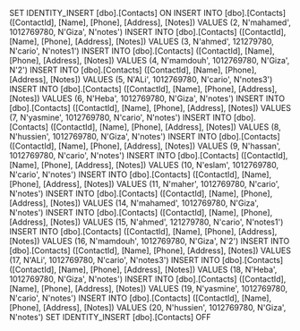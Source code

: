 SET IDENTITY_INSERT [dbo].[Contacts] ON
INSERT INTO [dbo].[Contacts] ([ContactId], [Name], [Phone], [Address], [Notes]) VALUES (2, N'mahamed', 1012769780, N'Giza', N'notes')
INSERT INTO [dbo].[Contacts] ([ContactId], [Name], [Phone], [Address], [Notes]) VALUES (3, N'ahmed', 121279780, N'cario', N'notes1')
INSERT INTO [dbo].[Contacts] ([ContactId], [Name], [Phone], [Address], [Notes]) VALUES (4, N'mamdouh', 1012769780, N'Giza', N'2')
INSERT INTO [dbo].[Contacts] ([ContactId], [Name], [Phone], [Address], [Notes]) VALUES (5, N'ALi', 1012769780, N'cario', N'notes3')
INSERT INTO [dbo].[Contacts] ([ContactId], [Name], [Phone], [Address], [Notes]) VALUES (6, N'Heba', 1012769780, N'Giza', N'notes')
INSERT INTO [dbo].[Contacts] ([ContactId], [Name], [Phone], [Address], [Notes]) VALUES (7, N'yasmine', 1012769780, N'cario', N'notes')
INSERT INTO [dbo].[Contacts] ([ContactId], [Name], [Phone], [Address], [Notes]) VALUES (8, N'hussien', 1012769780, N'Giza', N'notes')
INSERT INTO [dbo].[Contacts] ([ContactId], [Name], [Phone], [Address], [Notes]) VALUES (9, N'hassan', 1012769780, N'cario', N'notes')
INSERT INTO [dbo].[Contacts] ([ContactId], [Name], [Phone], [Address], [Notes]) VALUES (10, N'eslam', 1012769780, N'cario', N'notes')
INSERT INTO [dbo].[Contacts] ([ContactId], [Name], [Phone], [Address], [Notes]) VALUES (11, N'maher', 1012769780, N'cario', N'notes')
INSERT INTO [dbo].[Contacts] ([ContactId], [Name], [Phone], [Address], [Notes]) VALUES (14, N'mahamed', 1012769780, N'Giza', N'notes')
INSERT INTO [dbo].[Contacts] ([ContactId], [Name], [Phone], [Address], [Notes]) VALUES (15, N'ahmed', 121279780, N'cario', N'notes1')
INSERT INTO [dbo].[Contacts] ([ContactId], [Name], [Phone], [Address], [Notes]) VALUES (16, N'mamdouh', 1012769780, N'Giza', N'2')
INSERT INTO [dbo].[Contacts] ([ContactId], [Name], [Phone], [Address], [Notes]) VALUES (17, N'ALi', 1012769780, N'cario', N'notes3')
INSERT INTO [dbo].[Contacts] ([ContactId], [Name], [Phone], [Address], [Notes]) VALUES (18, N'Heba', 1012769780, N'Giza', N'notes')
INSERT INTO [dbo].[Contacts] ([ContactId], [Name], [Phone], [Address], [Notes]) VALUES (19, N'yasmine', 1012769780, N'cario', N'notes')
INSERT INTO [dbo].[Contacts] ([ContactId], [Name], [Phone], [Address], [Notes]) VALUES (20, N'hussien', 1012769780, N'Giza', N'notes')
SET IDENTITY_INSERT [dbo].[Contacts] OFF
